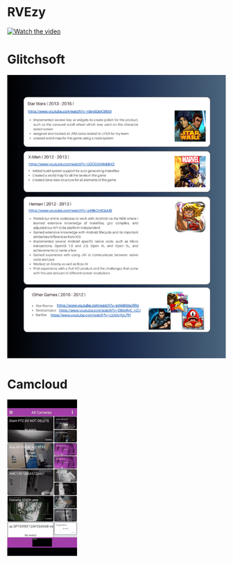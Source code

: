 # RVEzy

[![Watch the video](https://img.youtube.com/vi/o3G-pgNgOn8/hqdefault.jpg)](https://youtube.com/shorts/o3G-pgNgOn8)

# Glitchsoft

![Glitchsoft Logo](images/Glitchsoft.png)

# Camcloud

![Camera Mosaic Demo](./gif/CameraMosaic_small.gif)

